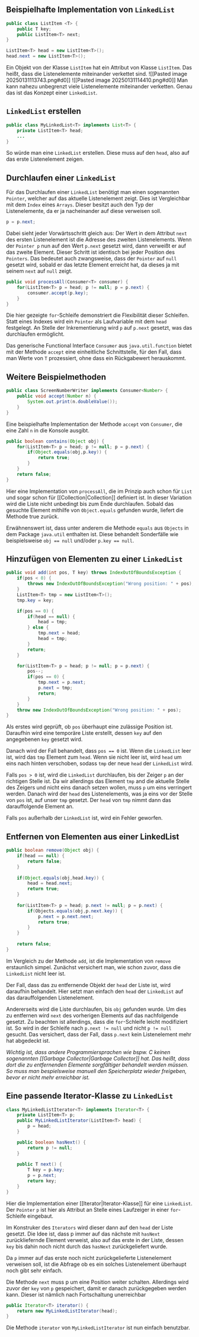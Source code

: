 ## Beispielhafte Implementation von `LinkedList`
```java
public class ListItem <T> {
	public T key;
	public ListItem<T> next;
}

ListItem<T> head = new ListItem<T>();
head.next = new ListItem<T>();
```
Ein Objekt von der Klasse `ListItem` hat ein Attribut von Klasse `ListItem`. Das heißt, dass die Listenelemente miteinander verkettet sind.
![[Pasted image 20250131113743.png#d0]]
![[Pasted image 20250131114410.png#d0]]
Man kann nahezu unbegrenzt viele Listenelemente miteinander verketten. Genau das ist das Konzept einer `LinkedList`. 
## `LinkedList` erstellen
```java
public class MyLinkedList<T> implements List<T> {
	private ListItem<T> head;
	...
}
```
So würde man eine `LinkedList` erstellen. Diese muss auf den `head`, also auf das erste Listenelement zeigen. 

## Durchlaufen einer `LinkedList`
Für das Durchlaufen einer `LinkedList` benötigt man einen sogenannten `Pointer`, welcher auf das aktuelle Listenelement zeigt. Dies ist Vergleichbar mit dem `Index` eines `Arrays`. Dieser besitzt auch den Typ der Listenelemente, da er ja nacheinander auf diese verweisen soll.
```java
p = p.next;
```
Dabei sieht jeder Vorwärtsschritt gleich aus: Der Wert in dem Attribut `next` des ersten Listenelement ist die Adresse des zweiten Listenelements. Wenn der `Pointer p` nun auf den Wert `p.next` gesetzt wird, dann verweißt er auf das zweite Element. Dieser Schritt ist identisch bei jeder Position des `Pointers`. Das bedeutet auch zwangsweise, dass der `Pointer` auf `null` gesetzt wird, sobald er das letzte Element erreicht hat, da dieses ja mit seinem `next` auf `null` zeigt.
```java
public void processAll(Consumer<T> consumer) {
	for(ListItem<T> p = head; p != null; p = p.next) {
		consumer.accept(p.key);
	}
}
```
Die hier gezeigte `for`-Schleife demonstriert die Flexibilität dieser Schleifen. Statt eines Indexes wird ein `Pointer` als Laufvariable mit dem `head` festgelegt. An Stelle der Inkrementierung wird `p` auf `p.next` gesetzt, was das durchlaufen ermöglicht.

Das generische Functional Interface `Consumer` aus `java.util.function` bietet mit der Methode `accept` eine einheitliche Schnittstelle, für den Fall, dass man Werte von `T` prozessiert, ohne dass ein Rückgabewert herauskommt.
## Weitere Beispielmethoden
```java
public class ScreenNumberWriter implements Consumer<Number> {
	public void accept(Number n) {
		System.out.print(n.doubleValue());
	}
}
```
Eine beispielhafte Implementation der Methode `accept` von `Consumer`, die eine Zahl `n` in die Konsole ausgibt.
```java
public boolean contains(Object obj) {
	for(ListItem<T> p = head; p != null; p = p.next) {
		if(Object.equals(obj,p.key)) {
			return true;
		}
	}
	return false;
}
```
Hier eine Implementation von `processAll`, die im Prinzip auch schon für `List` und sogar schon für [[Collection|Collection]] definiert ist. In dieser Variation wird die Liste nicht unbedingt bis zum Ende durchlaufen. Sobald das gesuchte Element mithilfe von `Object.equals` gefunden wurde, liefert die Methode true zurück.

Erwähnenswert ist, dass unter anderem die Methode `equals` aus `Objects` in dem Package `java.util` enthalten ist. Diese behandelt Sonderfälle wie beispielsweise `obj == null` und/oder `p.key == null`.
## Hinzufügen von Elementen zu einer `LinkedList`
```java
public void add(int pos, T key) throws IndexOutOfBoundsException {
	if(pos < 0) {
		throws new IndexOutOfBoundsException("Wrong position: " + pos);
	}
	ListItem<T> tmp = new ListItem<T>();
	tmp.key = key;

	if(pos == 0) {
		if(head == null) {
			head = tmp;
		} else {
			tmp.next = head;
			head = tmp;
		}
		return;
	}

	for(ListItem<T> p = head; p != null; p = p.next) {
		pos--;
		if(pos == 0) {
			tmp.next = p.next;
			p.next = tmp;
			return;
		}
	}
	throw new IndexOutOfBoundsException("Wrong position: " + pos);
}
```
Als erstes wird geprüft, ob `pos` überhaupt eine zulässige Position ist. Daraufhin wird eine temporäre Liste erstellt, dessen `key` auf den angegebenen `key` gesetzt wird. 

Danach wird der Fall behandelt, dass `pos == 0` ist. Wenn die `LinkedList` leer ist, wird das `tmp` Element zum `head`. Wenn sie nicht leer ist, wird `head` um eins nach hinten verschoben, sodass `tmp` der neue `head` der `LinkedList` wird.

Falls `pos > 0` ist, wird die `LinkedList` durchlaufen, bis der Zeiger `p` an der richtigen Stelle ist. Da wir allerdings das Element `tmp` and die aktuelle Stelle des Zeigers und nicht eins danach setzen wollen, muss `p` um eins verringert werden. Danach wird der `head` des Listenelements, was ja eins vor der Stelle von `pos` ist, auf unser `tmp` gesetzt. Der `head` von `tmp` nimmt dann das darauffolgende Element an.

Falls `pos` außerhalb der `LinkedList` ist, wird ein Fehler geworfen.
## Entfernen von Elementen aus einer LinkedList
```java
public boolean remove(Object obj) {
	if(head == null) {
		return false;
	}
	
	if(Object.equals(obj,head.key)) {
		head = head.next;
		return true;
	}
	
	for(ListItem<T> p = head; p.next != null; p = p.next) {
		if(Objects.equals(obj,p.next.key)) {
			p.next = p.next.next;
			return true;
		}
	}
	
	return false;
}
```
Im Vergleich zu der Methode `add`, ist die Implementation von `remove` erstaunlich simpel. Zunächst versichert man, wie schon zuvor, dass die `LinkedList` nicht leer ist. 

Der Fall, dass das zu entfernende Objekt der `head` der Liste ist, wird daraufhin behandelt. Hier setzt man einfach den `head` der `LinkedList` auf das darauffolgenden Listenelement.

Andererseits wird die Liste durchlaufen, bis `obj` gefunden wurde. Um dies zu entfernen wird `next` des vorherigen Elements auf das nachfolgende gesetzt. Zu beachten ist allerdings, dass die `for`-Schleife leicht modifiziert ist. So wird in der Schleife nach `p.next != null` und nicht `p != null` gesucht. Das versichert, dass der Fall, dass `p.next` kein Listenelement mehr hat abgedeckt ist.

*Wichtig ist, dass andere Programmiersprachen wie bspw. C keinen sogenannten [[Garbage Collector|Garbage Collector]] hat. Das heißt, dass dort die zu entfernenden Elemente sorgfältiger behandelt werden müssen. So muss man bespielsweise manuell den Speicherplatz wieder freigeben, bevor er nicht mehr erreichbar ist.*
## Eine passende Iterator-Klasse zu `LinkedList`
```java
class MyLinkedListIterator<T> implements Iterator<T> {
	private ListItem<T> p;
	public MyLinkedListIterator(ListItem<T> head) {
		p = head;
	}

	public boolean hasNext() {
		return p != null;
	}
	
	public T next() {
		T key = p.key;
		p = p.next;
		return key;
	}
}
```
Hier die Implementation einer [[Iterator|Iterator-Klasse]] für eine `LinkedList`. Der `Pointer` `p` ist hier als Attribut an Stelle eines Laufzeiger in einer `for`-Schleife eingebaut. 

Im Konstruker des `Iterators` wird dieser dann auf den `head` der Liste gesetzt. Die Idee ist, dass p immer auf das nächste mit `hasNext` zurückliefernde Element verweist, also auf das erste in der Liste, dessen `key` bis dahin noch nicht durch das `hasNext` zurückgeliefert wurde.

Da `p` immer auf das erste noch nicht zurückgelieferte Listenelement verweisen soll, ist die Abfrage ob es ein solches Listenelement überhaupt noch gibt sehr einfach.

Die Methode `next` muss p um eine Position weiter schalten. Allerdings wird zuvor der `key` von `p` gespeichert, damit er danach zurückgegeben werden kann. Dieser ist nämlich nach Fortschaltung unerreichbar

```java
public Iterator<T> iterator() {
	return new MyLinkedListIterator(head);
}
```
Die Methode `iterator` von `MyLinkedListIterator` ist nun einfach benutzbar.